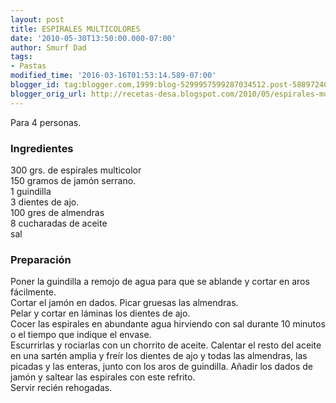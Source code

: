 ```yaml
---
layout: post
title: ESPIRALES MULTICOLORES
date: '2010-05-30T13:50:00.000-07:00'
author: Smurf Dad
tags:
- Pastas
modified_time: '2016-03-16T01:53:14.589-07:00'
blogger_id: tag:blogger.com,1999:blog-5299957599287034512.post-5889724096300726438
blogger_orig_url: http://recetas-desa.blogspot.com/2010/05/espirales-multicolores.html
---
```


Para 4 personas.<br /><h3>Ingredientes</h3>300 grs. de espirales multicolor<br />150 gramos de jamón serrano.<br />1 guindilla<br />3 dientes de ajo.<br />100 gres de almendras<br />8 cucharadas de aceite<br />sal<br /><h3>Preparación</h3>Poner la guindilla a remojo de agua para que se ablande y cortar en aros fácilmente.<br />Cortar el jamón en dados. Picar gruesas las almendras.<br />Pelar y cortar en láminas los dientes de ajo.<br />Cocer las espirales en abundante agua hirviendo con sal durante 10 minutos o el tiempo que indique el envase.<br />Escurrirlas y rociarlas con un chorrito de aceite. Calentar el resto del aceite en una sartén amplia y freír los dientes de ajo y todas las almendras, las picadas y las enteras, junto con los aros de guindilla. Añadir los dados de jamón y saltear las espirales con este refrito.<br />Servir recién rehogadas.